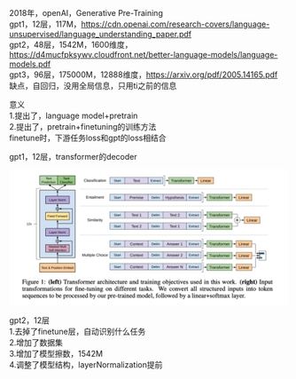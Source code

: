 2018年，openAI，Generative Pre-Training  
gpt1，12层，117M，https://cdn.openai.com/research-covers/language-unsupervised/language_understanding_paper.pdf  
gpt2，48层，1542M，1600维度，https://d4mucfpksywv.cloudfront.net/better-language-models/language-models.pdf  
gpt3，96层，175000M，12888维度，https://arxiv.org/pdf/2005.14165.pdf  
缺点，自回归，没用全局信息，只用ti之前的信息  
  
意义  
1.提出了，language model+pretrain  
2.提出了，pretrain+finetuning的训练方法  
finetune时，下游任务loss和gpt的loss相结合  
  
gpt1，12层，transformer的decoder  
<div align="center"><img src="../assets/gpt1结构.png"></div>    
  
gpt2，12层  
1.去掉了finetune层，自动识别什么任务  
2.增加了数据集  
3.增加了模型擦数，1542M  
4.调整了模型结构，layerNormalization提前  
